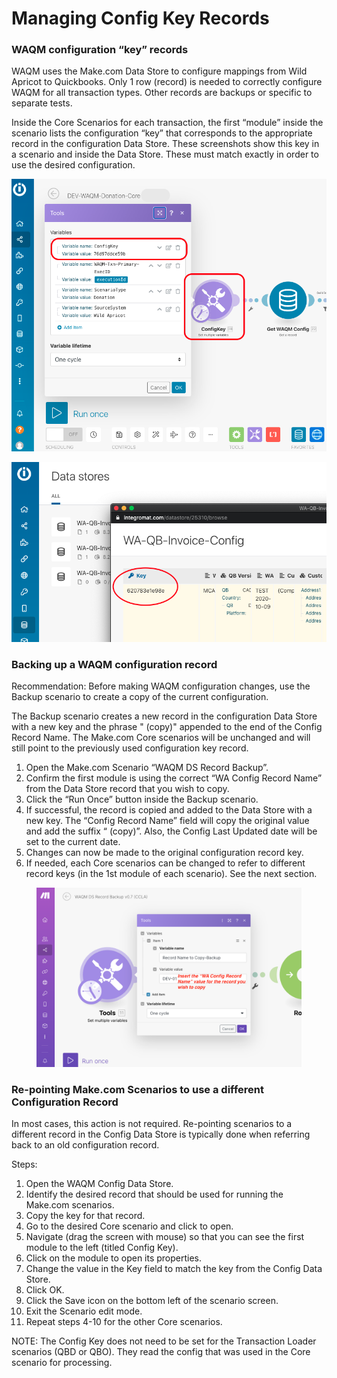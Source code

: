 # Managing Config Key Records



### WAQM configuration “key” records

WAQM uses the Make.com Data Store to configure mappings from Wild Apricot to Quickbooks. Only 1 row (record) is needed to correctly configure WAQM for all transaction types. Other records are backups or specific to separate tests.

Inside the Core Scenarios for each transaction, the first “module” inside the scenario lists the configuration “key” that corresponds to the appropriate record in the configuration Data Store. These screenshots show this key in a scenario and inside the Data Store.  These must match exactly in order to use the desired configuration.

![Config Key inside a Scenario](<../.gitbook/assets/Screen Shot 2022-01-20 at 12.36.11 PM.png>)

![Config Key inside the Data Store](../.gitbook/assets/26.png)

### Backing up a WAQM configuration record

Recommendation: Before making WAQM configuration changes, use the Backup scenario to create a copy of the current configuration.

The Backup scenario creates a new record in the configuration Data Store with a new key and the phrase " (copy)" appended to the end of the Config Record Name. The Make.com Core scenarios will be unchanged and will still point to the previously used configuration key record.

1. Open the Make.com Scenario “WAQM DS Record Backup”.
2. Confirm the first module is using the correct  “WA Config Record Name” from the Data Store record that you wish to copy.
3. Click the “Run Once” button inside the Backup scenario.
4. If successful, the record is copied and added to the Data Store with a new key. The “Config Record Name” field will copy the original value and add the suffix “ (copy)”.  Also, the Config Last Updated date will be set to the current date.
5. Changes can now be made to the original configuration record key.
6. If needed, each Core scenarios can be changed to refer to different record keys (in the 1st module of each scenario).  See the next section.

<figure><img src="../.gitbook/assets/Screen Shot 2022-09-26 at 11.24.45 AM.png" alt=""><figcaption></figcaption></figure>

### Re-pointing Make.com Scenarios to use a different Configuration Record

In most cases, this action is not required. Re-pointing scenarios to a different record in the Config Data Store is typically done when referring back to an old configuration record.

Steps:

1. Open the WAQM Config Data Store.
2. Identify the desired record that should be used for running the Make.com scenarios.
3. Copy the key for that record.&#x20;
4. Go to the desired Core scenario and click to open.
5. Navigate (drag the screen with mouse) so that you can see the first module to the left (titled Config Key).
6. Click on the module to open its properties.
7. Change the value in the Key field to match the key from the Config Data Store.
8. Click OK.
9. Click the Save icon on the bottom left of the scenario screen.
10. Exit the Scenario edit mode.
11. Repeat steps 4-10 for the other Core scenarios.

NOTE: The Config Key does not need to be set for the Transaction Loader scenarios (QBD or QBO).  They read the config that was used in the Core scenario for processing.
